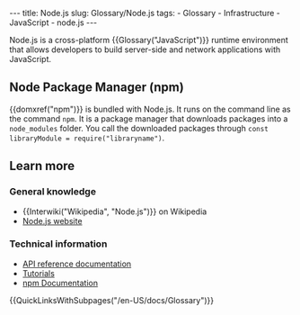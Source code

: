 --- title: Node.js slug: Glossary/Node.js tags: - Glossary - Infrastructure - JavaScript - node.js ---

<span class="seoSummary">Node.js is a cross-platform {{Glossary("JavaScript")}} runtime environment that allows developers to build server-side and network applications with JavaScript.</span>

## Node Package Manager (npm)

{{domxref("npm")}} is bundled with Node.js. It runs on the command line as the command `npm`. It is a package manager that downloads packages into a `node_modules` folder. You call the downloaded packages through `const libraryModule = require("libraryname")`.

## Learn more

### General knowledge

- {{Interwiki("Wikipedia", "Node.js")}} on Wikipedia
- [Node.js website](https://nodejs.org/)

### Technical information

- [API reference documentation](https://nodejs.org/api/)
- [Tutorials](https://nodejs.org/documentation/tutorials/)
- [npm Documentation](https://docs.npmjs.com/)

{{QuickLinksWithSubpages("/en-US/docs/Glossary")}}

